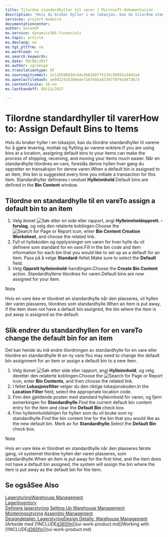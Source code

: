 ```yaml
---
title: Tilordne standardhyller til varer | Microsoft-dokumentasjon
description: "Hvis du bruker hyller i en lokasjon, kan du tilordne standardhyller til varene for å gjøre levering, mottak og flytting av varene enklere. Når en standardhylle tilordnes en vare, foreslås denne hyllen hver gang du oppretter en transaksjon for denne varen."
services: project-madeira
documentationcenter: 
author: SorenGP
ms.service: dynamics365-financials
ms.topic: article
ms.devlang: na
ms.tgt_pltfrm: na
ms.workload: na
ms.search.keywords: 
ms.date: 09/08/2017
ms.author: sgroespe
ms.translationtype: HT
ms.sourcegitcommit: 2c13559bb3dc44cdb61697f5135c5b931e34d2a8
ms.openlocfilehash: ae0d22fa5384edef167e5ba473977079c6473673
ms.contentlocale: nb-no
ms.lasthandoff: 09/22/2017

---
```

# <a name="how-to-assign-default-bins-to-items"></a><span data-ttu-id="bf8e2-104">Tilordne standardhyller til varer</span><span class="sxs-lookup"><span data-stu-id="bf8e2-104">How to: Assign Default Bins to Items</span></span>
<span data-ttu-id="bf8e2-105">Hvis du bruker hyller i en lokasjon, kan du tilordne standardhyller til varene for å gjøre levering, mottak og flytting av varene enklere.</span><span class="sxs-lookup"><span data-stu-id="bf8e2-105">If you are using bins at a location, assigning default bins to your items can make the process of shipping, receiving, and moving your items much easier.</span></span> <span data-ttu-id="bf8e2-106">Når en standardhylle tilordnes en vare, foreslås denne hyllen hver gang du oppretter en transaksjon for denne varen.</span><span class="sxs-lookup"><span data-stu-id="bf8e2-106">When a default bin is assigned to an item, this bin is suggested every time you initiate a transaction for this item.</span></span> <span data-ttu-id="bf8e2-107">Standardhyller defineres i vinduet **Hylleinnhold**.</span><span class="sxs-lookup"><span data-stu-id="bf8e2-107">Default bins are defined in the **Bin Content** window.</span></span>  

## <a name="to-assign-a-default-bin-to-an-item"></a><span data-ttu-id="bf8e2-108">Tilordne en standardhylle til en vare</span><span class="sxs-lookup"><span data-stu-id="bf8e2-108">To assign a default bin to an item</span></span>
1.  <span data-ttu-id="bf8e2-109">Velg ikonet ![Søk etter en side eller rapport](media/ui-search/search_small.png "Ikonet Søk etter en side eller rapport"), angi **Hylleinnholdopprett. - forslag**, og velg den relaterte koblingen.</span><span class="sxs-lookup"><span data-stu-id="bf8e2-109">Choose the ![Search for Page or Report](media/ui-search/search_small.png "Search for Page or Report icon") icon, enter **Bin Content Creation Worksheet**, and choose the related link.</span></span>  
2.  <span data-ttu-id="bf8e2-110">Fyll ut hyllekoden og opplysninger om varen for hver hylle du vil definere som standard for en vare.</span><span class="sxs-lookup"><span data-stu-id="bf8e2-110">Fill in the bin code and item information for each bin that you would like to set up as a default for an item.</span></span> <span data-ttu-id="bf8e2-111">Pass på å velge **Standard**-feltet.</span><span class="sxs-lookup"><span data-stu-id="bf8e2-111">Make sure to select the **Default** field.</span></span>  
3.  <span data-ttu-id="bf8e2-112">Velg **Opprett hylleinnhold**-handlingen.</span><span class="sxs-lookup"><span data-stu-id="bf8e2-112">Choose the **Create Bin Content** action.</span></span> <span data-ttu-id="bf8e2-113">Standardhyllene tilordnes for varen.</span><span class="sxs-lookup"><span data-stu-id="bf8e2-113">Default bins are now assigned for your item.</span></span>  

> [!NOTE]  
>  <span data-ttu-id="bf8e2-114">Hvis en vare ikke er tilordnet en standardhylle når den plasseres, vil hyllen der varen plasseres, tilordnes som standardhylle.</span><span class="sxs-lookup"><span data-stu-id="bf8e2-114">When an item is put away, if the item does not have a default bin assigned, the bin where the item is put away is assigned as the default.</span></span>  

## <a name="to-change-the-default-bin-for-an-item"></a><span data-ttu-id="bf8e2-115">Slik endrer du standardhyllen for en vare</span><span class="sxs-lookup"><span data-stu-id="bf8e2-115">To change the default bin for an item</span></span>  
<span data-ttu-id="bf8e2-116">Det kan hende du må endre tilordningen av standardhylle for en vare eller tilordne en standardhylle til en ny vare.</span><span class="sxs-lookup"><span data-stu-id="bf8e2-116">You may need to change the default bin assignment for an item or assign a default bin to a new item.</span></span>    
1.  <span data-ttu-id="bf8e2-117">Velg ikonet ![Søk etter side eller rapport](media/ui-search/search_small.png "Ikonet Søk etter side eller rapport"), angi **Hylleinnhold**, og velg deretter den relaterte koblingen.</span><span class="sxs-lookup"><span data-stu-id="bf8e2-117">Choose the ![Search for Page or Report](media/ui-search/search_small.png "Search for Page or Report icon") icon, enter **Bin Contents**, and then choose the related link.</span></span>  
2.  <span data-ttu-id="bf8e2-118">I feltet **Lokasjonsfilter** velger du den riktige lokasjonskoden.</span><span class="sxs-lookup"><span data-stu-id="bf8e2-118">In the **Location Filter** field, select the appropriate location code.</span></span>  
3.  <span data-ttu-id="bf8e2-119">Finn den gjeldende posten med standard hylleinnhold for varen, og fjern avmerkingen for **Standardhylle**.</span><span class="sxs-lookup"><span data-stu-id="bf8e2-119">Find the current default bin content entry for the item and clear the **Default Bin** check box.</span></span>  
4.  <span data-ttu-id="bf8e2-120">Finn hylleinnholdslinjen for hyllen som du vil bruke som ny standardhylle.</span><span class="sxs-lookup"><span data-stu-id="bf8e2-120">Find the bin content line for the bin that you would like as the new default bin.</span></span> <span data-ttu-id="bf8e2-121">Merk av for **Standardhylle**.</span><span class="sxs-lookup"><span data-stu-id="bf8e2-121">Select the **Default Bin** check box.</span></span>  

> [!NOTE]  
>  <span data-ttu-id="bf8e2-122">Hvis en vare ikke er tilordnet en standardhylle når den plasseres første gang, vil systemet tilordne hyllen der varen plasseres, som standardhylle.</span><span class="sxs-lookup"><span data-stu-id="bf8e2-122">When an item is put away for the first time, and the item does not have a default bin assigned, the system will assign the bin where the item is put away as the default bin for the item.</span></span>  

## <a name="see-also"></a><span data-ttu-id="bf8e2-123">Se også</span><span class="sxs-lookup"><span data-stu-id="bf8e2-123">See Also</span></span>  
[<span data-ttu-id="bf8e2-124">Lagerstyring</span><span class="sxs-lookup"><span data-stu-id="bf8e2-124">Warehouse Management</span></span>](warehouse-manage-warehouse.md)  
[<span data-ttu-id="bf8e2-125">Lager</span><span class="sxs-lookup"><span data-stu-id="bf8e2-125">Inventory</span></span>](inventory-manage-inventory.md)  
<span data-ttu-id="bf8e2-126">[Definere lagerstyring](warehouse-setup-warehouse.md)   </span><span class="sxs-lookup"><span data-stu-id="bf8e2-126">[Setting Up Warehouse Management](warehouse-setup-warehouse.md)   </span></span>  
<span data-ttu-id="bf8e2-127">[Monteringsstyring](assembly-assemble-items.md)  </span><span class="sxs-lookup"><span data-stu-id="bf8e2-127">[Assembly Management](assembly-assemble-items.md)  </span></span>  
[<span data-ttu-id="bf8e2-128">Designdetaljer: Lagerstyring</span><span class="sxs-lookup"><span data-stu-id="bf8e2-128">Design Details: Warehouse Management</span></span>](design-details-warehouse-management.md)  
<span data-ttu-id="bf8e2-129">[Arbeide med [!INCLUDE[d365fin](includes/d365fin_md.md)]](ui-work-product.md)</span><span class="sxs-lookup"><span data-stu-id="bf8e2-129">[Working with [!INCLUDE[d365fin](includes/d365fin_md.md)]](ui-work-product.md)</span></span>

